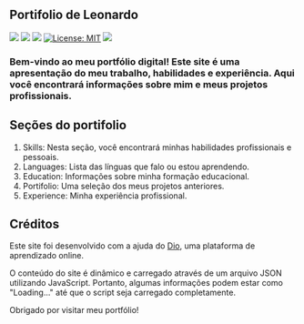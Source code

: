 ## Portifolio de Leonardo

![](https://img.shields.io/badge/HTML-239120?style=for-the-badge&logo=html5&logoColor=white) ![](https://img.shields.io/badge/CSS-239120?&style=for-the-badge&logo=css3&logoColor=white) ![](https://img.shields.io/badge/JavaScript-F7DF1E?style=for-the-badge&logo=javascript&logoColor=black)
[![License: MIT](https://img.shields.io/badge/License-MIT-yellow.svg)](https://opensource.org/licenses/MIT) ![](https://img.shields.io/static/v1.svg?label=Version&message=1.0&color=blue)
### Bem-vindo ao meu portfólio digital! Este site é uma apresentação do meu trabalho, habilidades e experiência. Aqui você encontrará informações sobre mim e meus projetos profissionais.

## Seções do portifolio

1) Skills: Nesta seção, você encontrará minhas habilidades profissionais e pessoais.
2) Languages: Lista das línguas que falo ou estou aprendendo.
3) Education: Informações sobre minha formação educacional.
4) Portifolio: Uma seleção dos meus projetos anteriores.
5) Experience: Minha experiência profissional.
   
## Créditos

Este site foi desenvolvido com a ajuda do [Dio](https://web.dio.me/), uma plataforma de aprendizado online.

O conteúdo do site é dinâmico e carregado através de um arquivo JSON utilizando JavaScript. Portanto, algumas informações podem estar como "Loading..." até que o script seja carregado completamente.

Obrigado por visitar meu portfólio!